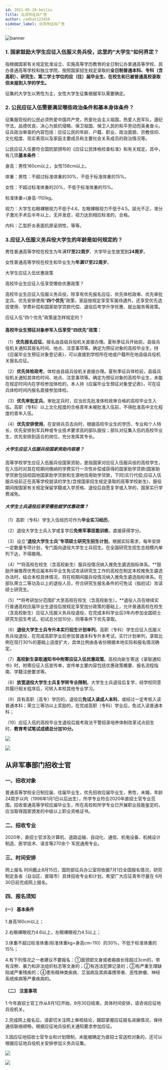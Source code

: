 ```yaml
---
id: 2021-05-20-beiliu
title: 北流市征兵广告
author: redhat123456
sidebar_label: 北流市征兵广告
---
```


![banner](https://cdn.jsdelivr.net/gh/ssmath/mypic/20200530185159.png)


### 1. 国家鼓励大学生应征入伍服义务兵役，这里的“大学生”如何界定？

指根据国家有关规定批准设立、实施高等学历教育的全日制公办普通高等学校、民办普通高等学校和独立学院，按照国家招生规定录取的**全日制普通本科、专科（含高职）、研究生、第二学士学位的应（往）届毕业生、在校生和已被普通高校录取但未报到入学的学生。**

征集的大学生以男性为主，女性大学生征集根据军队需要确定。

### 2. 公民应征入伍需要满足哪些政治条件和基本身体条件？

征集服现役的公民必须热爱中国共产党，热爱社会主义祖国，热爱人民军队，遵纪守法，品德优良，决心为抵抗侵略、保卫祖国、保卫人民的和平劳动而英勇奋斗。征兵政治审查的内容包括：应征公民的年龄、户籍、职业、政治面貌、宗教信仰、文化程度、现实表现以及家庭主要成员和主要社会关系成员的政治情况等。

公民应征入伍要符合国防部颁布的《应征公民体格检查标准》和有关规定。其中，有几项**基本条件**：

身高：男性160cm以上，女性158cm以上。

体重：男性：不超过标准体重的30%，不低于标准体重的15%。

女性：不超过标准体重的20%，不低于标准体重的15%。

标准体重=(身高-110)kg。

视力：大学生右眼裸眼视力不低于4.6，左眼裸眼视力不低于4.5。屈光不正，准分子激光手术后半年以上，无并发症，视力达到相应标准的，合格。

内科：乙型肝炎表面抗原呈阴性，等等。

### 3.应征入伍服义务兵役大学生的年龄是如何规定的？

男性普通高等学校在校生为年满**17至22周岁**、大学毕业生放宽到**24周岁**。

女性普通高等学校在校生和毕业生为**年满17至22周岁**。

大学生应征入伍优惠政策

高校毕业生应征入伍享受哪些优惠政策？

高校毕业生应征入伍服义务兵役，除享有优先报名应征、优先体检政审、优先审批定兵、优先安排使用“**四个优先**”政策，家庭按规定享受军属待遇外，还享受优先选拔使用、学费补偿和国家助学贷款代偿、退役后考学升学优惠、就业服务等政策。

应征入伍“四个优先”政策是怎样规定的？

#### 高校毕业生预征对象参军入伍享受“四优先”政策：

（1）**优先报名应征**。报名由县级兵役机关直接办理。夏秋季征兵开始前，县级兵役机关通知其报名时间、地点、注意事项等。确定为预征对象的高校毕业生，持《应届毕业生预征对象登记表》，可以直接到学校所在地或户籍所在地县级兵役机关报名应征。

（2）**优先体检政考**。体检由县级兵役机关直接办理。夏秋季征兵体检前，县级兵役机关通知其体检时间、地点、注意事项等。确定为预征对象的高校毕业生，未能在规定时间内在学校参加体检的，本人持《应届毕业生预征对象登记表》，可在征兵体检时间内报名直接参加体检。

（3）**优先审批定兵**。审批定兵时，应当优先批准体检政审合格的高校毕业生入伍。高职（专科）以上文化程度的合格青年未被批准入伍前，不得批准高中文化程度的青年入伍。

（4）**优先安排使用**。在安排兵员去向时，根据高校毕业生的学历、专业和个人特长，优先安排到军兵种或专业技术要求高的部队服役；部队对征集入伍的高校毕业生，优先安排到适合的岗位，充分发挥其专长。

##### 大学生应征入伍服兵役国家资助内容是？

高等学校学生应征入伍服兵役国家资助，是指国家对应征入伍服兵役的高校学生，在入伍时对其在校期间缴纳的学费实行一次性补偿或获得的国家助学贷款(国家助学贷款包括校园地国家助学贷款和生源地信用助学贷款，下同)实行代偿;应征入伍服兵役前正在高等学校就读的学生(含按国家招生规定录取的高等学校新生)，服役期间按国家有关规定保留学籍或入学资格、退役后自愿复学或入学的，国家实行学费减免。

##### 大学生士兵退役后享受哪些就学优惠政策？

（1）高职（专科）学生入伍经历可作为**毕业实习经历**。

（2）退役大学生士兵入学或复学后**免修军事技能训练**，直接获得学分。

（3）设立“**退役大学生士兵**”**专项硕士研究生招生计划**。根据实际需求，每年安排一定数量专项计划，专门面向退役大学生士兵招生。在全国研究生招生总规模内单列下达，不得挪用。

（4）**将高校在校生（含高校新生）服兵役情况纳入推免生遴选指标体系。**鼓励开展推荐优秀应届本科毕业生免试攻读研究生工作的高校在制定本校推免生遴选办法时，结合本校具体情况，将在校期间服兵役情况纳入推免生遴选指标体系。在部队荣立二等功及以上的退役人员，符合研究生报名条件的可免试（指初试）攻读硕士研究生。

（5）**将考研加分范围扩大至高校在校生（含高校新生）。**退役人员在继续实行普通高校应届毕业生退役后按规定享受加分政策的基础上，允许普通高校在校生（含高校新生）应征入伍服义务兵役退役，在完成本科学业后3年内参加全国硕士研究生招生考试，初试总分加10分，同等条件下优先录取。

（6）**退役大学生士兵专升本实行招生计划单列**。高职（专科）学生应征入伍服义务兵役退役，在完成高职学业后参加普通本科专升本考试，实行计划单列，录取比例在现行30%的基础上适度扩大，具体比例由各省份根据本地实际和报名情况确定。

（7）**高校新生录取通知书中附寄应征入伍优惠政策**。高校向新生寄送《录取通知书》时，附寄应征入伍宣传单，宣传单主要内容包括优惠政策概要、报名流程指南、学籍注册要求等。

（8）**放宽退役大学生士兵复学转专业限制**。大学生士兵退役后复学，经学校同意并履行相关程序后，可转入本校其他专业学习。

（9）具有高职（高专）学历的，退役后**免试入读成人本科**，或经过一定考核入读普通本科；荣立三等功以上奖励的，在完成高职（专科）学业后，免试入读普通本科；

（10）应征入伍的高校毕业生退役后报考政法干警招录培养体制改革试点招生时，**教育考试笔试成绩总分加10分。**

![](https://github.com/redhat123456/pohots/blob/master/beiliuTVstation/3.jpg?raw=true)

![](https://github.com/redhat123456/pohots/blob/master/beiliuTVstation/4.jpg?raw=true)

## 从非军事部门招收士官

### 一、招收对象

普通高等学校全日制应届、往届毕业生，优先招收应届毕业生，男性，未婚，年龄24周岁以内（1996年1月1日以后出生），所学专业符合2020年直招士官专业范围。招收普通高等学校应届毕业生，所在高校和所学专业已开展职业技能鉴定的，应当取得国家颁发的中级以上职业资格证书。

### 二、招收专业

2020年，直招士官涉及计算机、道路运输、自动化、通信、机电设备、机械设计制造、医学技术、语言等270余个 军民通用专业。

### 三、时间安排

网上报名 时间截止8月15日，国防部征兵办公室将依据7月1日全国报名情况，研究制定各省（自治区、直辖市）具体招收专业和计划，希望广大应征青年尽量在 6月30日前完成网上报名。

### 四、报名须知

#### (一） 基本条件

1.身高160cm以上；

2.右眼裸眼视力4.6以上，左眼裸眼视力4.5以上；

3.体重不超过标准体重(标准体重kg=身高cm-110）的30%，不低于标准体重的15%；

4.有下列情况之一者建议不要报名：①面颈部文身或者瘢痕长径超过3cm的，带有淫秽、暴力和非法组织标志等文身的；②有违法犯罪记录的；③有严重生理缺陷或严重残疾的；④患有精神类疾病、艾滋病及其病毒携带者、恶性肿瘤、神经系统疾病等严重疾病的。

#### （二） 注意事项

1.今年直招士官工作从8月1日开始，9月30日结束。具体时间安排，请咨询应征地兵役机关。

2.完成网上报名后，请密切关注网上审核结论，跟踪掌握应征报名进展情况，保持通信联络顺畅，根据应征地兵役机关通知要求参加应征。

3.因应征地招收士官专业和计划限制，未能被确定为直招士官送检对象的，还可以根据应征地兵役机关安排参加义务兵征集。

![](https://github.com/redhat123456/pohots/blob/master/beiliuTVstation/1.jpg?raw=true)

![](https://github.com/redhat123456/pohots/blob/master/beiliuTVstation/2.jpg?raw=true)
